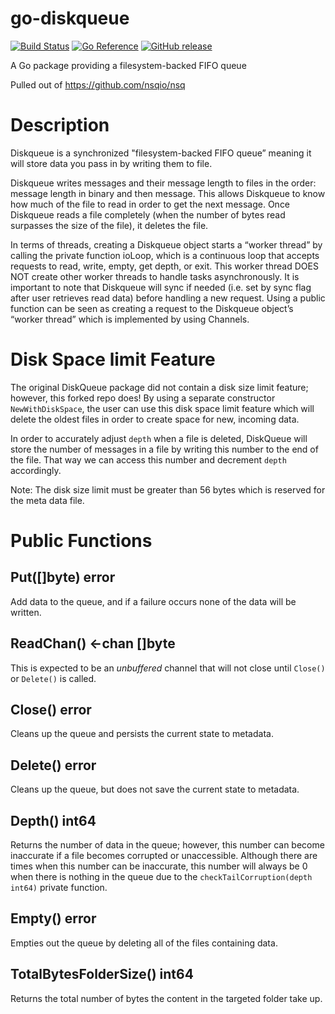 # go-diskqueue

[![Build Status](https://travis-ci.com/kev1n80/go-diskqueue.svg?branch=master)](https://travis-ci.com/github/kev1n80/go-diskqueue) [![Go Reference](https://pkg.go.dev/badge/github.com/kev1n80/go-diskqueue.svg)](https://pkg.go.dev/github.com/kev1n80/go-diskqueue) [![GitHub release](https://img.shields.io/github/release/kev1n80/go-diskqueue.svg)](https://github.com/kev1n80/go-diskqueue/releases/latest)

A Go package providing a filesystem-backed FIFO queue

Pulled out of https://github.com/nsqio/nsq

# Description
Diskqueue is a synchronized "filesystem-backed FIFO queue” meaning it will store data you pass in by writing them to file.

Diskqueue writes messages and their message length to files in the order: message length in binary and then message. This allows Diskqueue to know how much of the file to read in order to get the next message. Once Diskqueue reads a file completely (when the number of bytes read surpasses the size of the file), it deletes the file. 

In terms of threads, creating a Diskqueue object starts a “worker thread” by calling the private function ioLoop, which is a continuous loop that accepts requests to read, write, empty, get depth, or exit. This worker thread DOES NOT create other worker threads to handle tasks asynchronously. It is important to note that Diskqueue will sync if needed (i.e. set by sync flag after user retrieves read data) before handling a new request. Using a public function can be seen as creating a request to the Diskqueue object’s “worker thread” which is implemented by using Channels. 

# Disk Space limit Feature
The original DiskQueue package did not contain a disk size limit feature; however, this forked repo does! By using a separate constructor `NewWithDiskSpace`, the user can use this disk space limit feature which will delete the oldest files in order to create space for new, incoming data.

In order to accurately adjust `depth` when a file is deleted, DiskQueue will store the number of messages in a file by writing this number to the end of the file. That way we can access this number and decrement `depth` accordingly.

Note: The disk size limit must be greater than 56 bytes which is reserved for the meta data file.

# Public Functions

## Put([]byte) error
Add data to the queue, and if a failure occurs none of the data will be written.

## ReadChan() <-chan []byte
This is expected to be an *unbuffered* channel that will not close until `Close()` or `Delete()` is called.

## Close() error
Cleans up the queue and persists the current state to metadata. 

## Delete() error
Cleans up the queue, but does not save the current state to metadata.

## Depth() int64
Returns the number of data in the queue; however, this number can become inaccurate if a file becomes corrupted or unaccessible.
Although there are times when this number can be inaccurate, this number will always be 0 when there is nothing in the queue due to the `checkTailCorruption(depth int64)` private function.

## Empty() error
Empties out the queue by deleting all of the files containing data.

## TotalBytesFolderSize() int64
Returns the total number of bytes the content in the targeted folder take up.
